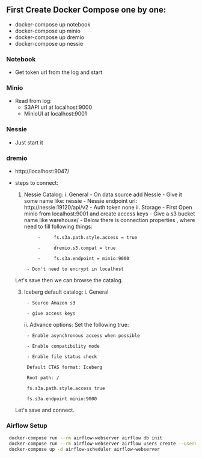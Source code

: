 ## First Create Docker Compose one by one:
-   docker-compose up notebook
-   docker-compose up minio
-   docker-compose up dremio   
-   docker-compose up nessie

### Notebook
- Get token url from the log and start
### Minio
- Read from log:
    -   S3API url at localhost:9000
    -   MinioUI at localhost:9001

### Nessie
-   Just start it

### dremio
-   http://localhost:9047/
-   steps to connect:
    1. Nessie Catalog:
        i. General 
            -   On data source add Nessie
            -   Give it some name like: nessie
            -   Nessie endpoint url: http://nessie:19120/api/v2
            -   Auth token none
        ii. Storage
            - First Open minio from localhost:9001 and create access keys
            - Give a s3 bucket name like warehouse/
            - Below there is connection properties , where need to fill following things:
       
                -     fs.s3a.path.style.access = true
       
                -     dremio.s3.compat = true
       
                -     fs.s3a.endpoint = minio:9000
       
            - Don't need to encrypt in localhost
    Let's save then we can browse the catalog.

    3. Iceberg default catalog: 
        i. General
       
            - Source Amazon s3
       
            - give access keys
       
        ii. Advance options:
            Set the following true:
       
            - Enable asynchronous access when possible
       
            - Enable compatibility mode
       
            - Enable file status check
       
            Default CTAS format: Iceberg
       
            Root path: /
       
            fs.s3a.path.style.access true
       
            fs.s3a.endpoint minio:9000
       
    Let's save and connect.

### Airflow Setup
   ```bash
    docker-compose run --rm airflow-webserver airflow db init
    docker-compose run --rm airflow-webserver airflow users create --username admin --password admin --firstname Admin --lastname User --role Admin --email admin@example.com
    docker-compose up -d airflow-scheduler airflow-webserver

   ```

 

            
